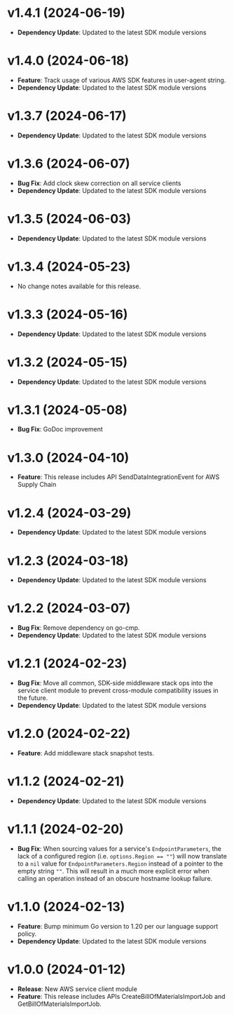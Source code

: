 # v1.4.1 (2024-06-19)

* **Dependency Update**: Updated to the latest SDK module versions

# v1.4.0 (2024-06-18)

* **Feature**: Track usage of various AWS SDK features in user-agent string.
* **Dependency Update**: Updated to the latest SDK module versions

# v1.3.7 (2024-06-17)

* **Dependency Update**: Updated to the latest SDK module versions

# v1.3.6 (2024-06-07)

* **Bug Fix**: Add clock skew correction on all service clients
* **Dependency Update**: Updated to the latest SDK module versions

# v1.3.5 (2024-06-03)

* **Dependency Update**: Updated to the latest SDK module versions

# v1.3.4 (2024-05-23)

* No change notes available for this release.

# v1.3.3 (2024-05-16)

* **Dependency Update**: Updated to the latest SDK module versions

# v1.3.2 (2024-05-15)

* **Dependency Update**: Updated to the latest SDK module versions

# v1.3.1 (2024-05-08)

* **Bug Fix**: GoDoc improvement

# v1.3.0 (2024-04-10)

* **Feature**: This release includes API SendDataIntegrationEvent for AWS Supply Chain

# v1.2.4 (2024-03-29)

* **Dependency Update**: Updated to the latest SDK module versions

# v1.2.3 (2024-03-18)

* **Dependency Update**: Updated to the latest SDK module versions

# v1.2.2 (2024-03-07)

* **Bug Fix**: Remove dependency on go-cmp.
* **Dependency Update**: Updated to the latest SDK module versions

# v1.2.1 (2024-02-23)

* **Bug Fix**: Move all common, SDK-side middleware stack ops into the service client module to prevent cross-module compatibility issues in the future.
* **Dependency Update**: Updated to the latest SDK module versions

# v1.2.0 (2024-02-22)

* **Feature**: Add middleware stack snapshot tests.

# v1.1.2 (2024-02-21)

* **Dependency Update**: Updated to the latest SDK module versions

# v1.1.1 (2024-02-20)

* **Bug Fix**: When sourcing values for a service's `EndpointParameters`, the lack of a configured region (i.e. `options.Region == ""`) will now translate to a `nil` value for `EndpointParameters.Region` instead of a pointer to the empty string `""`. This will result in a much more explicit error when calling an operation instead of an obscure hostname lookup failure.

# v1.1.0 (2024-02-13)

* **Feature**: Bump minimum Go version to 1.20 per our language support policy.
* **Dependency Update**: Updated to the latest SDK module versions

# v1.0.0 (2024-01-12)

* **Release**: New AWS service client module
* **Feature**: This release includes APIs CreateBillOfMaterialsImportJob and GetBillOfMaterialsImportJob.

